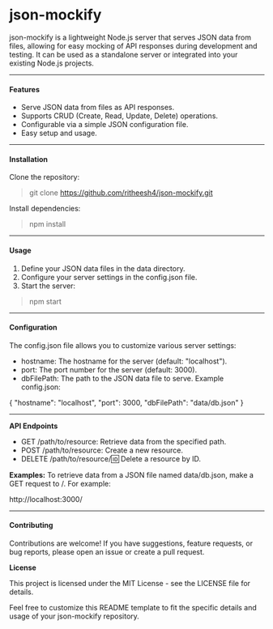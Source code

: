 
# json-mockify

json-mockify is a lightweight Node.js server that serves JSON data from files, allowing for easy mocking of API responses during development and testing. It can be used as a standalone server or integrated into your existing Node.js projects.

------------



#### **Features**

- Serve JSON data from files as API responses.
- Supports CRUD (Create, Read, Update, Delete) operations.
- Configurable via a simple JSON configuration file.
- Easy setup and usage.

------------



#### **Installation**

Clone the repository:
> git clone https://github.com/ritheesh4/json-mockify.git

Install dependencies:
> npm install

------------


#### **Usage**

1. Define your JSON data files in the data directory.
2. Configure your server settings in the config.json file.
3. Start the server:
> npm start

------------


#### **Configuration**

The config.json file allows you to customize various server settings:
- hostname: The hostname for the server (default: "localhost").
- port: The port number for the server (default: 3000).
- dbFilePath: The path to the JSON data file to serve.
Example config.json:

{
  "hostname": "localhost",
  "port": 3000,
  "dbFilePath": "data/db.json"
}

------------


**API Endpoints**
- GET /path/to/resource: Retrieve data from the specified path.
- POST /path/to/resource: Create a new resource.
- DELETE /path/to/resource/:id: Delete a resource by ID.

**Examples:**
To retrieve data from a JSON file named data/db.json, make a GET request to /. For example:

 http://localhost:3000/


------------
#### **Contributing**

Contributions are welcome! If you have suggestions, feature requests, or bug reports, please open an issue or create a pull request.

**License**

This project is licensed under the MIT License - see the LICENSE file for details.

Feel free to customize this README template to fit the specific details and usage of your json-mockify repository.

